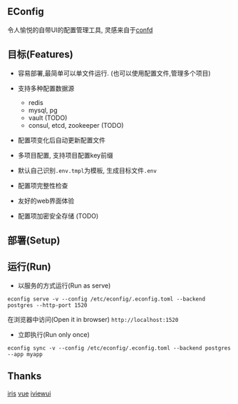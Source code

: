 EConfig
---------

令人愉悦的自带UI的配置管理工具, 灵感来自于[confd](https://github.com/kelseyhightower/confd)

## 目标(Features)

- 容易部署,最简单可以单文件运行. (也可以使用配置文件,管理多个项目)
- 支持多种配置数据源
   - redis
   - mysql, pg
   - vault (TODO)
   - consul, etcd, zookeeper (TODO)

- 配置项变化后自动更新配置文件  
- 多项目配置, 支持项目配置key前缀  
- 默认自己识别`.env.tmpl`为模板, 生成目标文件`.env`  
- 配置项完整性检查
- 友好的web界面体验
- 配置项加密安全存储 (TODO)


## 部署(Setup)


## 运行(Run)

- 以服务的方式运行(Run as serve)

`econfig serve -v --config /etc/econfig/.econfig.toml --backend postgres --http-port 1520`

在浏览器中访问(Open it in browser) `http://localhost:1520`

- 立即执行(Run only once)

`econfig sync -v --config /etc/econfig/.econfig.toml --backend postgres --app myapp`

## Thanks

[iris](https://github.com/kataras/iris)
[vue](https://vuejs.org)
[iviewui](https://www.iviewui.com)
